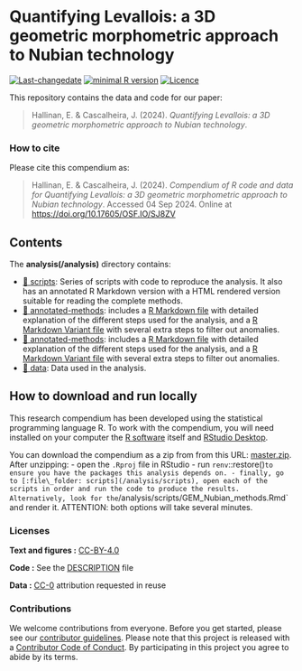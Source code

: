 

<!-- README.md is generated from README.Rmd. Please edit that file -->

# Quantifying Levallois: a 3D geometric morphometric approach to Nubian technology

[![Last-changedate](https://img.shields.io/badge/last%20change-2024--09--04-brightgreen.svg)](https://github.com/jmcascalheira/LGMIberiaCluster/commits/master)
[![minimal R
version](https://img.shields.io/badge/R%3E%3D-3.2.4-brightgreen.svg)](https://cran.r-project.org/)
[![Licence](https://img.shields.io/github/license/mashape/apistatus.svg)](http://choosealicense.com/licenses/mit/)

This repository contains the data and code for our paper:

> Hallinan, E. & Cascalheira, J. (2024). *Quantifying Levallois: a 3D
> geometric morphometric approach to Nubian technology*.

### How to cite

Please cite this compendium as:

> Hallinan, E. & Cascalheira, J. (2024). *Compendium of R code and data
> for Quantifying Levallois: a 3D geometric morphometric approach to
> Nubian technology*. Accessed 04 Sep 2024. Online at
> <https://doi.org/10.17605/OSF.IO/SJ8ZV>

## Contents

The **analysis(/analysis)** directory contains:

- [:file_folder: scripts](./analysis/scripts): Series of scripts with
  code to reproduce the analysis. It also has an annotated R Markdown
  version with a HTML rendered version suitable for reading the complete
  methods.
- [:file_folder: annotated-methods](./analysis/annotated-methods):
  includes a [R Markdown
  file](./analysis/annotated-methods/GM_Nubian_methods.Rmd) with
  detailed explanation of the different steps used for the analysis, and
  a [R Markdown Variant
  file](./analysis/annotated-methods/GM_method_variant.Rmd) with several
  extra steps to filter out anomalies.
- [:file_folder: annotated-methods](./analysis/annotated-methods):
  includes a [R Markdown
  file](./analysis/annotated-methods/GM_Nubian_methods.Rmd) with
  detailed explanation of the different steps used for the analysis, and
  a [R Markdown Variant
  file](./analysis/annotated-methods/GM_method_variant.Rmd) with several
  extra steps to filter out anomalies.
- [:file_folder: data](./analysis/data): Data used in the analysis.

## How to download and run locally

This research compendium has been developed using the statistical
programming language R. To work with the compendium, you will need
installed on your computer the [R
software](https://cloud.r-project.org/) itself and [RStudio
Desktop](https://rstudio.com/products/rstudio/download/).

You can download the compendium as a zip from from this URL:
[master.zip](./archive/master.zip). After unzipping: - open the `.Rproj`
file in RStudio - run
`renv`::restore()`to ensure you have the packages this analysis depends on. - finally, go to [:file\_folder: scripts](/analysis/scripts), open each of the scripts in order and run the code to produce the results. Alternatively, look for the`/analysis/scripts/GEM_Nubian_methods.Rmd\`
and render it. ATTENTION: both options will take several minutes.

### Licenses

**Text and figures :**
[CC-BY-4.0](http://creativecommons.org/licenses/by/4.0/)

**Code :** See the [DESCRIPTION](DESCRIPTION) file

**Data :** [CC-0](http://creativecommons.org/publicdomain/zero/1.0/)
attribution requested in reuse

### Contributions

We welcome contributions from everyone. Before you get started, please
see our [contributor guidelines](CONTRIBUTING.md). Please note that this
project is released with a [Contributor Code of Conduct](CONDUCT.md). By
participating in this project you agree to abide by its terms.
